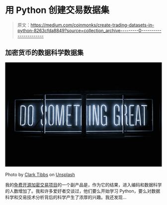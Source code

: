 # 用 Python 创建交易数据集

> 原文：<https://medium.com/coinmonks/create-trading-datasets-in-python-8263cfda8849?source=collection_archive---------0----------------------->

## 加密货币的数据科学数据集

![](img/2997d7052ea749fb4d6d393c33a767f9.png)

Photo by [Clark Tibbs](https://unsplash.com/@clarktibbs?utm_source=medium&utm_medium=referral) on [Unsplash](https://unsplash.com?utm_source=medium&utm_medium=referral)

我的[免费开源加密交易项目](https://whittle.medium.com/list/python-crypto-bot-pycyptobot-201a1aa83271)的一个副产品是，作为它的结果，进入编码和数据科学的人数增加了。我和许多爱好者交谈过，他们要么开始学习 Python，要么对数据科学和交易技术分析背后的科学产生了浓厚的兴趣。我还发现…